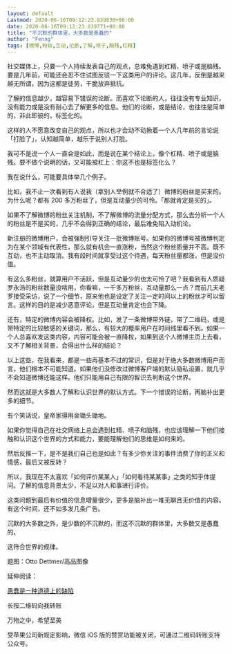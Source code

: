 ```yaml
---
layout: default
Lastmod: 2020-06-16T09:12:23.039830+00:00
date: 2020-06-16T09:12:23.039771+00:00
title: "不沉默的群体里，大多数是愚蠢的"
author: "Fenng"
tags: [微博,粉丝,互动,论断,了解,喷子,脑残,杠精]
---
```


社交媒体上，只要一个人持续发表自己的观点，总难免遇到杠精、喷子或是脑残。要是几年前，可能还会忍不住试图反驳一下这类用户的评论。这几年，反倒是越来越无所谓，因为这都是徒劳，干脆放弃抵抗。  

了解的信息越少，越容易下错误的论断。而喜欢下论断的人，往往没有专业知识，没有能力或是没有耐心去了解更多的信息。他们的论断，或是结论，也往往是简单的，非此即彼的，标签化的。

这样的人不愿意改变自己的观点，所以也才会动不动揪着一个人几年前的言论说「打脸了」，认知越简单，越乐于说别人打脸。

我可不是说一个人一直会是如此，而是说在某个结论上，像个杠精、喷子或是脑残。要不做个说明的话，又可能被杠上：你这不也是标签化么？

我在说什么，可能要具体举几个例子。

比如，我不止一次看到有人说我（拿别人举例就不合适了）微博的粉丝是买来的。为什么呢？都有 200 多万粉丝了，但是互动量少的可怜。「那就肯定是买的」。

如果不了解微博的粉丝关注机制，不了解微博的流量分配方式，那么去分析一个人的粉丝是不是买的，几乎不会得到正确的结论，最后难免陷入动机论。  

新注册的微博用户，会被强制引导关注一批微博账号。如果你的微博号被微博判定为在某个领域有代表性，那么就有机会一直涨粉，当然这个粉丝质量并不高。既不互动，也不主动取消。我有段时间就享受过这个待遇，每天粉丝量都涨，但是没价值。

有这么多粉丝，就算用户不活跃，但是互动量少的也太可怜了吧？我看到有人质疑罗永浩的粉丝数量没啥用，你看嘛，一千多万粉丝，互动量那么一点？而前几天老罗接受采访，说了一个细节，原来他也是设定了关注一定时间以上的粉丝才可以留言。这样的目的是减少恶意评论，但是互动量肯定也会下降。

还有，特定的微博内容会被降权。比如，发了一条微博带外链，带了二维码，或是带特定的比较敏感的关键词，那么，有较大的概率用户在时间线里看不到。如果一个人总喜欢发这类内容，内容可能会被一直降权，如果到这个人微博主页上去看，又不了解相关背景，会得出什么样的结论？  

以上这些，在我看来，都是一些再基本不过的常识，但是对于绝大多数微博用户而言，他们根本不可能知道。如果他们没修改过微博客户端的默认隐私设置，就几乎不会知道微博还能这样。他们只能用自己有限的智识去判断这个世界。

然而这就是大多数人了解和认识世界的默认方式。下一个错误的论断，再脑补出更多的细节。

有个笑话说，皇帝家得用金锄头锄地。

如果你觉得自己在社交网络上总会遇到杠精、喷子和脑残，也应该理解一下他们接触和认识这个世界的方式和能力，要能理解他们的思维是如何来的。

然后反推一下，是不是我们自己也是如此？有多少你关注的事件消费了你的正义和情感，最后又被反转？

所以，我现在不太喜欢「如何评价某某人」「如何看待某某事」之类的知乎体提问。了解的信息背景太少，不足以对人和事进行评价。

这类问题到最后有价值的信息增量很少，更多是脑补出一堆无聊且无价值的内容。有这个时间，还不如多发几条广告。

沉默的大多数之外，是少数的不沉默的，而这不沉默的群体里，大多数又是愚蠢的。

这符合世界的规律。

题图：Otto Dettmer/高品图像  

延伸阅读：

[愚蠢是一种道德上的缺陷](http://mp.weixin.qq.com/s?__biz=MjM5ODIyMTE0MA==&mid=402100647&idx=1&sn=2fb50d09dabcc9b942f1d5dfcf620f66&chksm=34cd359c03babc8a493de7bb608220a4bf35009eadb814adc9801190d09e117e2ca687d0191d&scene=21#wechat_redirect)  

长按二维码向我转账

万物之中，希望至美

受苹果公司新规定影响，微信 iOS 版的赞赏功能被关闭，可通过二维码转账支持公众号。


